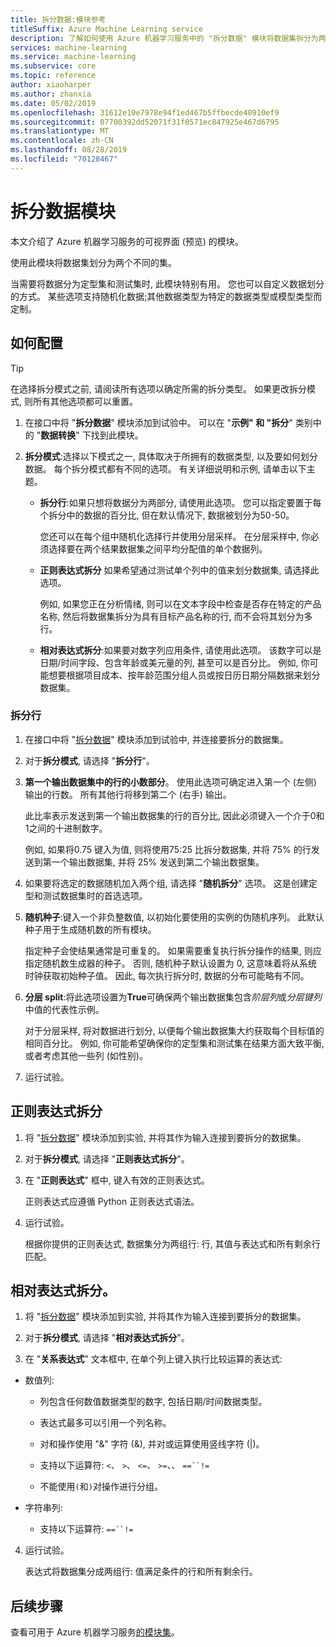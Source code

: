 ```yaml
---
title: 拆分数据:模块参考
titleSuffix: Azure Machine Learning service
description: 了解如何使用 Azure 机器学习服务中的 "拆分数据" 模块将数据集拆分为两个不同的集。
services: machine-learning
ms.service: machine-learning
ms.subservice: core
ms.topic: reference
author: xiaoharper
ms.author: zhanxia
ms.date: 05/02/2019
ms.openlocfilehash: 31612e10e7978e94f1ed467b5ffbecde40910ef9
ms.sourcegitcommit: 07700392dd52071f31f0571ec847925e467d6795
ms.translationtype: MT
ms.contentlocale: zh-CN
ms.lasthandoff: 08/28/2019
ms.locfileid: "70128467"
---
```

# <a name="split-data-module"></a>拆分数据模块

本文介绍了 Azure 机器学习服务的可视界面 (预览) 的模块。

使用此模块将数据集划分为两个不同的集。

当需要将数据分为定型集和测试集时, 此模块特别有用。 您也可以自定义数据划分的方式。 某些选项支持随机化数据;其他数据类型为特定的数据类型或模型类型而定制。

## <a name="how-to-configure"></a>如何配置

> [!TIP]
> 在选择拆分模式之前, 请阅读所有选项以确定所需的拆分类型。
> 如果更改拆分模式, 则所有其他选项都可以重置。

1. 在接口中将 "**拆分数据**" 模块添加到试验中。 可以在 "**示例" 和 "拆分**" 类别中的 "**数据转换**" 下找到此模块。

2. **拆分模式**:选择以下模式之一, 具体取决于所拥有的数据类型, 以及要如何划分数据。 每个拆分模式都有不同的选项。 有关详细说明和示例, 请单击以下主题。 

    - **拆分行**:如果只想将数据分为两部分, 请使用此选项。 您可以指定要置于每个拆分中的数据的百分比, 但在默认情况下, 数据被划分为50-50。

        您还可以在每个组中随机化选择行并使用分层采样。 在分层采样中, 你必须选择要在两个结果数据集之间平均分配值的单个数据列。  

    - **正则表达式拆分** 如果希望通过测试单个列中的值来划分数据集, 请选择此选项。

        例如, 如果您正在分析情绪, 则可以在文本字段中检查是否存在特定的产品名称, 然后将数据集拆分为具有目标产品名称的行, 而不会将其划分为多行。

    - **相对表达式拆分**:如果要对数字列应用条件, 请使用此选项。 该数字可以是日期/时间字段、包含年龄或美元量的列, 甚至可以是百分比。 例如, 你可能想要根据项目成本、按年龄范围分组人员或按日历日期分隔数据来划分数据集。

### <a name="split-rows"></a>拆分行
1.  在接口中将 "[拆分数据](./split-data.md)" 模块添加到试验中, 并连接要拆分的数据集。
  
2.  对于**拆分模式**, 请选择 "**拆分行**"。 

3.  **第一个输出数据集中的行的小数部分**。 使用此选项可确定进入第一个 (左侧) 输出的行数。 所有其他行将移到第二个 (右手) 输出。

    此比率表示发送到第一个输出数据集的行的百分比, 因此必须键入一个介于0和1之间的十进制数字。
     
     例如, 如果将0.75 键入为值, 则将使用75:25 比拆分数据集, 并将 75% 的行发送到第一个输出数据集, 并将 25% 发送到第二个输出数据集。
  
4. 如果要将选定的数据随机加入两个组, 请选择 "**随机拆分**" 选项。 这是创建定型和测试数据集时的首选选项。

5.  **随机种子**:键入一个非负整数值, 以初始化要使用的实例的伪随机序列。 此默认种子用于生成随机数的所有模块。 

     指定种子会使结果通常是可重复的。 如果需要重复执行拆分操作的结果, 则应指定随机数生成器的种子。 否则, 随机种子默认设置为 0, 这意味着将从系统时钟获取初始种子值。 因此, 每次执行拆分时, 数据的分布可能略有不同。 

6. **分层 split**:将此选项设置为**True**可确保两个输出数据集包含*阶层列*或*分层键列*中值的代表性示例。 

    对于分层采样, 将对数据进行划分, 以便每个输出数据集大约获取每个目标值的相同百分比。 例如, 你可能希望确保你的定型集和测试集在结果方面大致平衡, 或者考虑其他一些列 (如性别)。

7. 运行试验。


## <a name="regular-expression-split"></a>正则表达式拆分

1.  将 "[拆分数据](./split-data.md)" 模块添加到实验, 并将其作为输入连接到要拆分的数据集。  
  
2.  对于**拆分模式**, 请选择 "**正则表达式拆分**"。

3. 在 "**正则表达式**" 框中, 键入有效的正则表达式。 
  
   正则表达式应遵循 Python 正则表达式语法。


4. 运行试验。

    根据你提供的正则表达式, 数据集分为两组行: 行, 其值与表达式和所有剩余行匹配。 

## <a name="relative-expression-split"></a>相对表达式拆分。

1. 将 "[拆分数据](./split-data.md)" 模块添加到实验, 并将其作为输入连接到要拆分的数据集。
  
2. 对于**拆分模式**, 请选择 "**相对表达式拆分**"。
  
3. 在 "**关系表达式**" 文本框中, 在单个列上键入执行比较运算的表达式:


 - 数值列:
    - 列包含任何数值数据类型的数字, 包括日期/时间数据类型。

    - 表达式最多可以引用一个列名称。

    - 对和操作使用 "&" 字符 (&), 并对或运算使用竖线字符 (|)。

    - 支持以下运算符: `<`、 `>`、 `<=`、 `>=`、、 `==``!=`

    - 不能使用`(`和`)`对操作进行分组。

 - 字符串列: 
    - 支持以下运算符: `==``!=`



4. 运行试验。

    表达式将数据集分成两组行: 值满足条件的行和所有剩余行。

## <a name="next-steps"></a>后续步骤

查看可用于 Azure 机器学习服务[的模块集](module-reference.md)。 